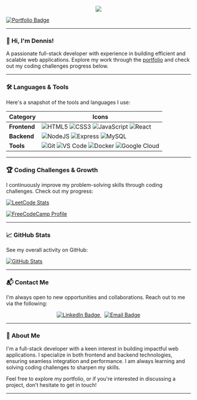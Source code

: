 <p align="center">
  <img src="https://komarev.com/ghpvc/?username=DLittlefield81" />
</p>

<a href="https://offworldportal.ca/">
  <img src="https://img.shields.io/badge/Portfolio-%23000000.svg?style=for-the-badge&logo=firefox&logoColor=#FF7139" alt="Portfolio Badge" />
</a>

---

### 👋 **Hi, I'm Dennis!**  
A passionate full-stack developer with experience in building efficient and scalable web applications. Explore my work through the [portfolio](https://offworldportal.ca/) and check out my coding challenges progress below.

---

### 🛠️ **Languages & Tools**
Here's a snapshot of the tools and languages I use:

| **Category**   | **Icons**                                                                                                     |
|-----------------|-------------------------------------------------------------------------------------------------------------|
| **Frontend**    | ![HTML5](https://github.com/devicons/devicon/blob/master/icons/html5/html5-plain-wordmark.svg) ![CSS3](https://github.com/devicons/devicon/blob/master/icons/css3/css3-plain-wordmark.svg) ![JavaScript](https://github.com/devicons/devicon/blob/master/icons/javascript/javascript-original.svg) ![React](https://github.com/devicons/devicon/blob/master/icons/react/react-original-wordmark.svg) |
| **Backend**     | ![NodeJS](https://github.com/devicons/devicon/blob/master/icons/nodejs/nodejs-original-wordmark.svg) ![Express](https://github.com/devicons/devicon/blob/master/icons/express/express-original-wordmark.svg) ![MySQL](https://github.com/devicons/devicon/blob/master/icons/mysql/mysql-original-wordmark.svg) |
| **Tools**       | ![Git](https://github.com/devicons/devicon/blob/master/icons/git/git-original-wordmark.svg) ![VS Code](https://github.com/devicons/devicon/blob/master/icons/vscode/vscode-original.svg) ![Docker](https://github.com/devicons/devicon/blob/master/icons/docker/docker-original.svg) ![Google Cloud](https://github.com/devicons/devicon/blob/master/icons/googlecloud/googlecloud-original.svg) |

---

### 🏆 **Coding Challenges & Growth**
I continuously improve my problem-solving skills through coding challenges. Check out my progress:

[![LeetCode Stats](https://leetcode-badge-sage.vercel.app/badge/DLittlefield81?theme=dark)](https://leetcode.com/u/DLittlefield81/)

<a href="https://www.freecodecamp.org/DLittlefield81" target="_blank">
  <img src="https://img.shields.io/badge/FreeCodeCamp-%230077B5.svg?style=for-the-badge&logo=freeCodeCamp&logoColor=white" alt="FreeCodeCamp Profile">
</a>

---

### 📈 **GitHub Stats**
See my overall activity on GitHub:

[![GitHub Stats](https://github-readme-stats.vercel.app/api?username=DLittlefield81&show_icons=true&theme=dark)](https://github.com/DLittlefield81)

---

### 📬 **Contact Me**
I'm always open to new opportunities and collaborations. Reach out to me via the following:

<div align="center">
  <a href="https://www.linkedin.com/in/dennislittlefield/">
    <img src="https://img.shields.io/badge/linkedin-%230077B5.svg?style=for-the-badge&logo=linkedin&logoColor=white" alt="LinkedIn Badge" />
  </a> &nbsp; 
  <a href="mailto:Littlefield.Dennis@outlook.com?subject=Message From GitHub Profile">
    <img src="https://img.shields.io/badge/Microsoft_Outlook-0078D4?style=for-the-badge&logo=microsoft-outlook&logoColor=white" alt="Email Badge" />
  </a>
</div>

---

### 📄 **About Me**
I'm a full-stack developer with a keen interest in building impactful web applications. I specialize in both frontend and backend technologies, ensuring seamless integration and performance. I am always learning and solving coding challenges to sharpen my skills.

Feel free to explore my portfolio, or if you're interested in discussing a project, don’t hesitate to get in touch!

---

